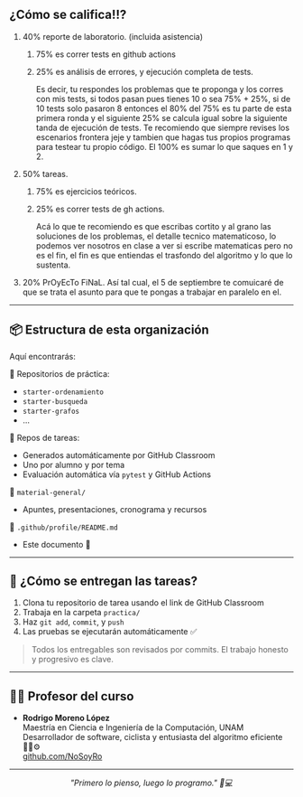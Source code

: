 ## ¿Cómo se califica!!?

1. 40% reporte de laboratorio. (incluida asistencia)
     1. 75% es correr tests en github actions
     2. 25% es análisis de errores, y ejecución completa de tests.
        
        Es decir, tu respondes los problemas que te proponga y los corres con mis tests, si todos pasan pues tienes 10 o sea 75% + 25%, si de 10 tests solo pasaron 8
        entonces el 80% del 75% es tu parte de esta primera ronda y el siguiente 25% se calcula igual sobre la siguiente tanda de ejecución de tests. Te recomiendo que
        siempre revises los escenarios frontera jeje y tambien que hagas tus propios programas para testear tu propio código.
        El 100% es sumar lo que saques en 1 y 2.
3. 50% tareas.
     1. 75% es ejercicios teóricos.
     2. 25% es correr tests de gh actions.
  
        Acá lo que te recomiendo es que escribas cortito y al grano las soluciones de los problemas, el detalle tecnico matematicoso, lo podemos ver nosotros en clase
        a ver si escribe matematicas pero no es el fin, el fin es que entiendas el trasfondo del algoritmo y lo que lo sustenta.

4. 20% PrOyEcTo FiNaL.
   Así tal cual, el 5 de septiembre te comuicaré de que se trata el asunto para que te pongas a trabajar en paralelo en el.

------

## 📦 Estructura de esta organización

Aquí encontrarás:

📁 Repositorios de práctica:
- `starter-ordenamiento`
- `starter-busqueda`
- `starter-grafos`
- ...

📁 Repos de tareas:
- Generados automáticamente por GitHub Classroom  
- Uno por alumno y por tema  
- Evaluación automática vía `pytest` y GitHub Actions

📁 `material-general/`
- Apuntes, presentaciones, cronograma y recursos

📁 `.github/profile/README.md`
- Este documento 👋

---

## 🚀 ¿Cómo se entregan las tareas?

1. Clona tu repositorio de tarea usando el link de GitHub Classroom
2. Trabaja en la carpeta `practica/`
3. Haz `git add`, `commit`, y `push`
4. Las pruebas se ejecutarán automáticamente ✅

> Todos los entregables son revisados por commits. El trabajo honesto y progresivo es clave.

---

## 👨‍💻 Profesor del curso

- **Rodrigo Moreno López**  
  Maestría en Ciencia e Ingeniería de la Computación, UNAM  
  Desarrollador de software, ciclista y entusiasta del algoritmo eficiente 🚴‍♂️⚙️  
  [github.com/NoSoyRo](https://github.com/NoSoyRo)

---

<p align="center"><em>"Primero lo pienso, luego lo programo." 🧠💻</em></p>
